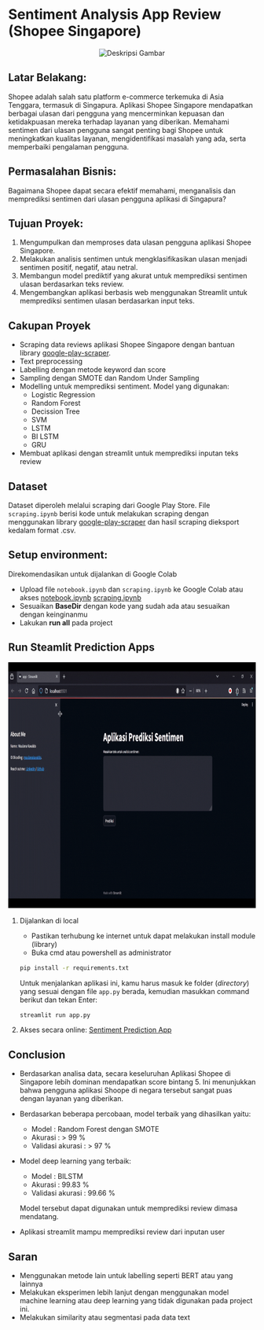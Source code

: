 # Sentiment Analysis App Review (Shopee Singapore)

<div style="text-align: center;">
  <img src="https://miro.medium.com/v2/resize:fit:1100/format:webp/1*8ZN0Y93fGuq-hoYHCVuutw.png" alt="Deskripsi Gambar" style="max-width: 100%; height: auto;">
</div>

## Latar Belakang:
Shopee adalah salah satu platform e-commerce terkemuka di Asia Tenggara, termasuk di Singapura. Aplikasi Shopee Singapore mendapatkan berbagai ulasan dari pengguna yang mencerminkan kepuasan dan ketidakpuasan mereka terhadap layanan yang diberikan. Memahami sentimen dari ulasan pengguna sangat penting bagi Shopee untuk meningkatkan kualitas layanan, mengidentifikasi masalah yang ada, serta memperbaiki pengalaman pengguna.

## Permasalahan Bisnis:
Bagaimana Shopee dapat secara efektif memahami, menganalisis dan memprediksi sentimen dari ulasan pengguna aplikasi di Singapura?

## Tujuan Proyek:
1. Mengumpulkan dan memproses data ulasan pengguna aplikasi Shopee Singapore.
2. Melakukan analisis sentimen untuk mengklasifikasikan ulasan menjadi sentimen positif, negatif, atau netral.
3. Membangun model prediktif yang akurat untuk memprediksi sentimen ulasan berdasarkan teks review.
4. Mengembangkan aplikasi berbasis web menggunakan Streamlit untuk memprediksi sentimen ulasan berdasarkan input teks.

## Cakupan Proyek
- Scraping data reviews aplikasi Shopee Singapore dengan bantuan library <a href='https://pypi.org/project/google-play-scraper/' target="_blank">google-play-scraper</a>.
- Text preprocessing
- Labelling dengan metode keyword dan score
- Sampling dengan SMOTE dan Random Under Sampling
- Modelling untuk memprediksi sentiment. Model yang digunakan:
    - Logistic Regression
    - Random Forest
    - Decission Tree
    - SVM
    - LSTM
    - BI LSTM
    - GRU
- Membuat aplikasi dengan streamlit untuk memprediksi inputan teks review

## Dataset
Dataset diperoleh melalui scraping dari Google Play Store. 
File `scraping.ipynb` berisi kode untuk melakukan scraping dengan menggunakan library <a href='https://pypi.org/project/google-play-scraper/' target="_blank">google-play-scraper</a> dan hasil scraping dieksport kedalam format .csv.

## Setup environment:

Direkomendasikan untuk dijalankan di Google Colab

- Upload file `notebook.ipynb` dan `scraping.ipynb` ke Google Colab atau akses 
<a href='https://colab.research.google.com/github/maulanakavaldo/sentiment-analysis/blob/main/notebook.ipynb' target="_blank">notebook.ipynb</a>
<a href='https://colab.research.google.com/github/maulanakavaldo/sentiment-analysis/blob/main/scraping.ipynb' target="_blank">scraping.ipynb</a>
- Sesuaikan **BaseDir** dengan kode yang sudah ada atau sesuaikan dengan keinginanmu
- Lakukan **run all** pada project


## Run Steamlit Prediction Apps
<div style='text-align:center;'>
    <img src="assets/sentiment-prediction.gif" alt="sentiment-prediction-preview" height="500">
</div>

1. Dijalankan di local
    - Pastikan terhubung ke internet untuk dapat melakukan install module (library) 
    - Buka cmd atau powershell as administrator

    ```bash
    pip install -r requirements.txt
    ```
    Untuk menjalankan aplikasi ini, kamu harus masuk ke folder (_directory_) yang sesuai dengan file `app.py` berada, kemudian masukkan command berikut dan tekan Enter:
    ```bash
    streamlit run app.py
    ```
 2. Akses secara online: <a href="https://sentiment-analysis-shopee.streamlit.app/" target='_blank'>Sentiment Prediction App</a> 

 ## Conclusion
- Berdasarkan analisa data, secara keseluruhan Aplikasi Shopee di Singapore lebih dominan mendapatkan score bintang 5. Ini menunjukkan bahwa pengguna aplikasi Shoope di negara tersebut sangat puas dengan layanan yang diberikan.
- Berdasarkan beberapa percobaan, model terbaik yang dihasilkan yaitu:
    - Model              : Random Forest dengan SMOTE
    - Akurasi            : > 99 %
    - Validasi akurasi   : > 97 %
- Model deep learning yang terbaik:
    - Model              : BILSTM
    - Akurasi            : 99.83 %
    - Validasi akurasi   : 99.66 %

   Model tersebut dapat digunakan untuk memprediksi review dimasa mendatang.
- Aplikasi streamlit mampu memprediksi review dari inputan user

## Saran
- Menggunakan metode lain untuk labelling seperti BERT atau yang lainnya
- Melakukan eksperimen lebih lanjut dengan menggunakan model machine learning atau deep learning yang tidak digunakan pada project ini.
- Melakukan similarity atau segmentasi pada data text
